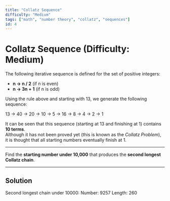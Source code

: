 ```yaml
---
title: "Collatz Sequence"
difficulty: "Medium"
tags: ["math", "number theory", "collatz", "sequences"]
id: 4
---
```


# Collatz Sequence (Difficulty: Medium)

The following iterative sequence is defined for the set of positive integers:

- **n → n / 2** (if n is even)  
- **n → 3n + 1** (if n is odd)

Using the rule above and starting with 13, we generate the following sequence:

13 → 40 → 20 → 10 → 5 → 16 → 8 → 4 → 2 → 1


It can be seen that this sequence (starting at 13 and finishing at 1) contains **10 terms**.  
Although it has not been proved yet (this is known as the *Collatz Problem*), it is thought that all starting numbers eventually finish at 1.

---

Find the **starting number under 10,000** that produces the **second longest Collatz chain**.

---

## Solution
Second longest chain under 10000:
Number: 9257
Length: 260
